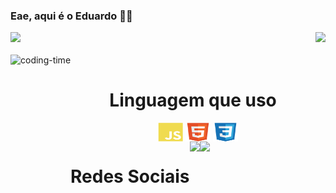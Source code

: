 ### Eae, aqui é o Eduardo 👨‍🚀

<div>
  <img height="180em" src="https://github-readme-stats.vercel.app/api?username=EduardoAquila&show_icons=true&theme=darcula&include_all_commits=true&count_private=true"/>
  <img align="right" height="130em" src="https://github-readme-stats.vercel.app/api/top-langs/?username=EduardoAquila&layout=compact&langs_count=16&theme=darcula"/>
</div>
<br>

<div  align="center">
  <img align="left" height="250" alt="coding-time" src="https://static.vecteezy.com/system/resources/previews/008/505/367/original/work-from-home-desk-setup-3d-illustration-png.png">
  <div style="display: inline_block"><br>
    <h1 align="center">Linguagem que uso</h1>
    <img align="center" height="30" width="40" alt="js-icon"  src="https://raw.githubusercontent.com/devicons/devicon/master/icons/javascript/javascript-plain.svg">
    <img align="center" height="30" width="40" alt="html-icon" src="https://raw.githubusercontent.com/devicons/devicon/master/icons/html5/html5-original.svg">
    <img align="center" height="30" width="40" alt="css-icon" src="https://raw.githubusercontent.com/devicons/devicon/master/icons/css3/css3-original.svg">

<div style="display: flex" align-items= "center" >
    <h1 align="center">Redes Sociais</h1>
    <a href = "mailto: eduardoeduvivo@gmail.com">
      <img width="30" src="https://www.pngall.com/wp-content/uploads/2/Email-PNG-HD-Image.png">
    </a>
    <a href = "https://www.linkedin.com/in/eduardo-áquila-garcia-dos-santos-13b796171/">
      <img width="25" src="https://cdn-icons-png.flaticon.com/512/174/174857.png">
    </a>
</div>
  
